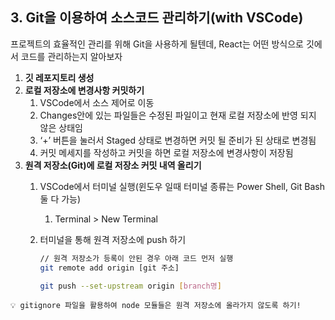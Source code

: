 ## 3. Git을 이용하여 소스코드 관리하기(with VSCode)

프로젝트의 효율적인 관리를 위해 Git을 사용하게 될텐데, React는 어떤 방식으로 깃에서 코드를 관리하는지 알아보자

1. **깃 레포지토리 생성**
2. **로컬 저장소에 변경사항 커밋하기**
    1. VSCode에서 소스 제어로 이동
    2. Changes안에 있는 파일들은 수정된 파일이고 현재 로컬 저장소에 반영 되지 않은 상태임
    3. ‘+’ 버튼을 눌러서 Staged 상태로 변경하면 커밋 될 준비가 된 상태로 변경됨
    4. 커밋 메세지를 작성하고 커밋을 하면 로컬 저장소에 변경사항이 저장됨
3. **원격 저장소(Git)에 로컬 저장소 커밋 내역 올리기**
    1. VSCode에서 터미널 실행(윈도우 일때 터미널 종류는 Power Shell, Git Bash 둘 다 가능)
        1. Terminal > New Terminal
    2. 터미널을 통해 원격 저장소에 push 하기
    
        ```bash
        // 원격 저장소가 등록이 안된 경우 아래 코드 먼저 실행
        git remote add origin [git 주소]
        
        git push --set-upstream origin [branch명]
        ```
    

```💡 gitignore 파일을 활용하여 node 모듈들은 원격 저장소에 올라가지 않도록 하기!```
